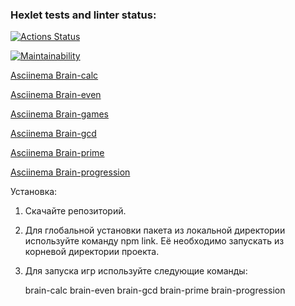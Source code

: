 ### Hexlet tests and linter status:
[![Actions Status](https://github.com/elizabeth-lee-f/frontend-project-44/actions/workflows/hexlet-check.yml/badge.svg)](https://github.com/elizabeth-lee-f/frontend-project-44/actions)

[![Maintainability](https://api.codeclimate.com/v1/badges/b4597bb9e6b0be1802b5/maintainability)](https://codeclimate.com/github/elizabeth-lee-f/frontend-project-44/maintainability)

[Asciinema Brain-calc](https://asciinema.org/a/Dr2PYIgxFqEfBMd4SJtZllKBk)

[Asciinema Brain-even](https://asciinema.org/a/47LQmi2opKD4EDBwpSlsJc6fx)

[Asciinema Brain-games](https://asciinema.org/a/sEtwwwaWYlsnz1stS6EgxGSPY)

[Asciinema Brain-gcd](https://asciinema.org/a/HC0PXZFDLyOfwBjrlTELH5lHW)

[Asciinema Brain-prime](https://asciinema.org/a/Kk7nEYnkdzfFfwzRLOBGg81jI)

[Asciinema Brain-progression](https://asciinema.org/a/jWlcbUQC6DOQZsbk360bGkq9p)

Установка:

1. Скачайте репозиторий.

2. Для глобальной установки пакета из локальной директории используйте команду npm link. Её необходимо запускать из корневой директории проекта.

3. Для запуска игр используйте следующие команды:

    brain-calc
    brain-even
    brain-gcd
    brain-prime
    brain-progression
